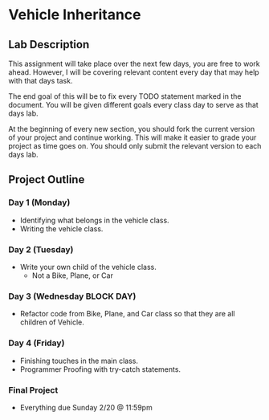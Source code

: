 # Vehicle Inheritance

## Lab Description

This assignment will take place over the next few days, you are free to work ahead. However, I will be covering relevant content every day that may help with that days task.

The end goal of this will be to fix every TODO statement marked in the document. You will be given different goals every class day to serve as that days lab.

At the beginning of every new section, you should fork the current version of your project and continue working. This will make it easier to grade your project as time goes on. You should only submit the relevant version to each days lab.

## Project Outline

### Day 1 (Monday)

- Identifying what belongs in the vehicle class.
- Writing the vehicle class.

### Day 2 (Tuesday)

- Write your own child of the vehicle class.
    - Not a Bike, Plane, or Car

### Day 3 (Wednesday BLOCK DAY)

- Refactor code from Bike, Plane, and Car class so that they are all children of Vehicle.

### Day 4 (Friday)

- Finishing touches in the main class.
- Programmer Proofing with try-catch statements.

### Final Project

- Everything due Sunday 2/20 @ 11:59pm
